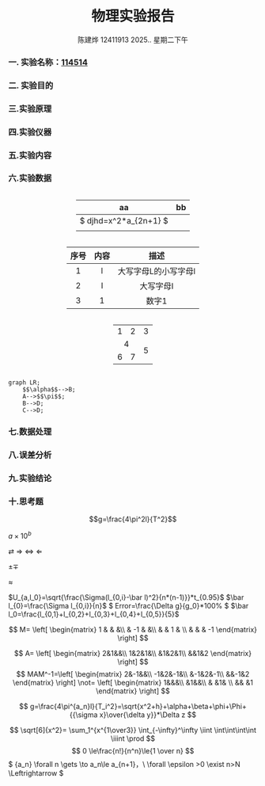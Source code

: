 <style>
.center{
    width:auto;
    display:table;
    margin-left: auto;
    margin-right: auto;
}

</style>

# <center>物理实验报告 </center>
 <center>陈建烨 12411913 2025.. 星期二下午</center> <!---这里是姓名栏--->

### 一. 实验名称：<u>114514</u>
<!---课程名称写<u>和</u>之间--->
### 二. 实验目的 


### 三.实验原理

### 四.实验仪器

### 五.实验内容

### 六.实验数据
<div class="center">

| aa | bb |
|:---:|:---:|
| $ djhd=x^2*a_{2n+1} $  |   |
|    |    |
</div>

<div class="center">

|   序号   |   内容  |        描述         |
|  :---:  |  :---:  |  :---------------:  |
|    1    |    l    |  大写字母L的小写字母l |
|    2    |    I    |      大写字母I       |
|    3    |    1    |        数字1       |

</div>

<div class="center"><table>
    <tr>
        <td>1</td>
        <td>2</td>
        <td>3</td>
    </tr>
    <tr>
        <td colspan=2><center>4</center></td>
        <td rowspan=2><center>5</center></td>
    </tr>
    <tr>
        <td>6</td>
        <td>7</td>
    </td>

</table></div>


 
```mermaid
graph LR;
    $$\alpha$$-->B;
    A-->$$\pi$$;
    B-->D;
    C-->D;
```



### 七.数据处理

### 八.误差分析

### 九.实验结论

### 十.思考题



$$g=\frac{4\pi^2l}{T^2}$$


$a\times 10^{b}$

$\rightleftarrows$
$\Rightarrow$
$\Leftrightarrow$
$\Leftarrow$

$\pm \mp$

$\approx$

$U_{a,l_0}=\sqrt{\frac{\Sigma(l_{0,i}-\bar l)^2}{n*(n-1)}}*t_{0.95}$
$\bar l_{0}=\frac{\Sigma l_{0,i}}{n}$
$
Error=\frac{\Delta g}{g_0}*100\%
$
$\bar l_0=\frac{l_{0,1}+l_{0,2}+l_{0,3}+l_{0,4}+l_{0,5}}{5}$

$$
M=
 \left[
 \begin{matrix}
   1 &  &  &\\
     & -1 & &\\
     & & 1 & \\
     & & & -1
  \end{matrix}
  \right] 
$$

$$
A=
\left[
    \begin{matrix}
    2&1&&\\
    1&2&1&\\
    &1&2&1\\
    &&1&2
    \end{matrix}
\right]
$$
$$
MAM^-1=\left[
    \begin{matrix}
    2&-1&&\\
    -1&2&-1&\\
    &-1&2&-1\\
    &&-1&2
    \end{matrix} 
\right]
\not=
\left[
    \begin{matrix}
    1&&&\\
     &1&&\\
    & &1& \\
    && &1
    \end{matrix} 
\right]
$$

$$
g=\frac{4\pi^{a_n}l}{T_i^2}=\sqrt{x^2+h}+\alpha+\beta+\phi+\Phi+{{\sigma x}\over{\delta y}}*\Delta z
$$

$$
\sqrt[6]{x^2}=
\sum_1^{x^{1\over3}} \int_{-\infty}^\infty
\iint
\int\int\int\int
\iiint
\prod
$$
$$
0 \le\frac{n!}{n^n}\le{1 \over n} 
$$
$
\{a_n\} \forall n \gets \to a_n\le a_{n+1}，\\
\forall \epsilon >0 \exist n>N \Leftrightarrow
$